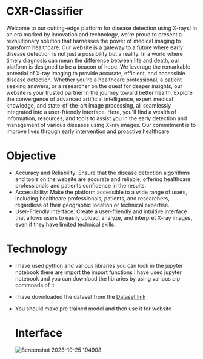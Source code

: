 # CXR-Classifier
Welcome to our cutting-edge platform for disease detection using X-rays! In an era marked by innovation and technology, 
we're proud to present a revolutionary solution that harnesses the power of medical imaging to transform healthcare.
Our website is a gateway to a future where early disease detection is not just a possibility but a reality.
In a world where timely diagnosis can mean the difference between life and death, our platform is designed to be a beacon of hope.
We leverage the remarkable potential of X-ray imaging to provide accurate, efficient, and accessible disease detection. 
Whether you're a healthcare professional, a patient seeking answers, or a researcher on the quest for deeper insights, our website is your trusted partner in the journey toward better health.
Explore the convergence of advanced artificial intelligence, expert medical knowledge, and state-of-the-art image processing,
all seamlessly integrated into a user-friendly interface. Here, you'll find a wealth of information, resources,
and tools to assist you in the early detection and management of various diseases using X-ray images.
Our commitment is to improve lives through early intervention and proactive healthcare.

# Objective
* Accuracy and Reliability: Ensure that the disease detection algorithms and tools on the website are accurate and reliable,
offering healthcare professionals and patients confidence in the results.
* Accessibility: Make the platform accessible to a wide range of users, including healthcare professionals,
 patients, and researchers, regardless of their geographic location or technical expertise.
* User-Friendly Interface: Create a user-friendly and intuitive interface that allows users to easily upload, analyze,
 and interpret X-ray images, even if they have limited technical skills.

# Technology
* I have used python and various libraries you can look in the jupyter notebook there are import the import functions
  I have used jupyter notebook and you can download the libraries by using various pip commnads of it
* I have downloaded the dataset from the [Dataset link](https://www.kaggle.com/datasets/jtiptj/chest-xray-pneumoniacovid19tuberculosis)
* You should make pre trained model and then use it for website

  # Interface
  ![Screenshot 2023-10-25 194908](https://github.com/AkarshanGupta/CXR-Classifier/assets/115368981/ab260dee-ad7e-4f7c-9936-49ef02fb228d)
